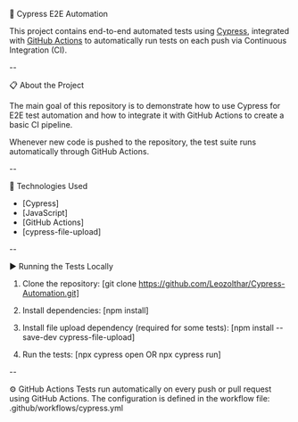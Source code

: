 🚀 Cypress E2E Automation

This project contains end-to-end automated tests using [Cypress](https://www.cypress.io/), integrated with [GitHub Actions](https://docs.github.com/actions) to automatically run tests on each push via Continuous Integration (CI).

--

📋 About the Project

The main goal of this repository is to demonstrate how to use Cypress for E2E test automation and how to integrate it with GitHub Actions to create a basic CI pipeline.

Whenever new code is pushed to the repository, the test suite runs automatically through GitHub Actions.

--

🧪 Technologies Used

- [Cypress]
- [JavaScript]
- [GitHub Actions]
- [cypress-file-upload]

--

▶️ Running the Tests Locally

1. Clone the repository:
   [git clone https://github.com/Leozolthar/Cypress-Automation.git]

2. Install dependencies:
  [npm install]

3. Install file upload dependency (required for some tests):
  [npm install --save-dev cypress-file-upload]

4. Run the tests:
  [npx cypress open  OR   npx cypress run]

--

⚙️ GitHub Actions
Tests run automatically on every push or pull request using GitHub Actions.
The configuration is defined in the workflow file:
  .github/workflows/cypress.yml



